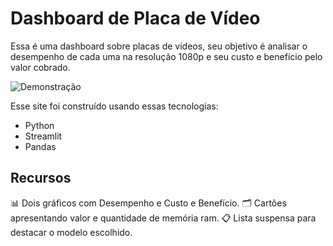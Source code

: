 # Dashboard de Placa de Vídeo

Essa é uma dashboard sobre placas de vídeos, seu objetivo é analisar o desempenho de cada uma na resolução 1080p e seu custo e benefício pelo valor cobrado.

![Demonstração](./img/dashboard_videocard.gif)

Esse site foi construído usando essas tecnologias:

- Python
- Streamlit
- Pandas

## Recursos

📊 Dois gráficos com Desempenho e Custo e Benefício.
🗂️ Cartões apresentando valor e quantidade de memória ram.
📋 Lista suspensa para destacar o modelo escolhido.
